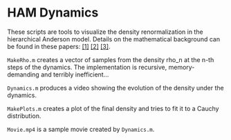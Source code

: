 # HAM Dynamics

These scripts are tools to visualize the density renormalization in the hierarchical Anderson model. Details on the mathematical background can be found in these papers: [[1]](https://arxiv.org/abs/1303.2012) [[2]](https://arxiv.org/abs/1311.0780) [[3]](https://arxiv.org/abs/1608.01602).

`MakeRho.m` creates a vector of samples from the density rho_n at the n-th steps of the dynamics. The implementation is recursive, memory-demanding and terribly inefficient...

`Dynamics.m` produces a video showing the evolution of the density under the dynamics.

`MakePlots.m` creates a plot of the final density and tries to fit it to a Cauchy distribution.

`Movie.mp4` is a sample movie created by `Dynamics.m`.

